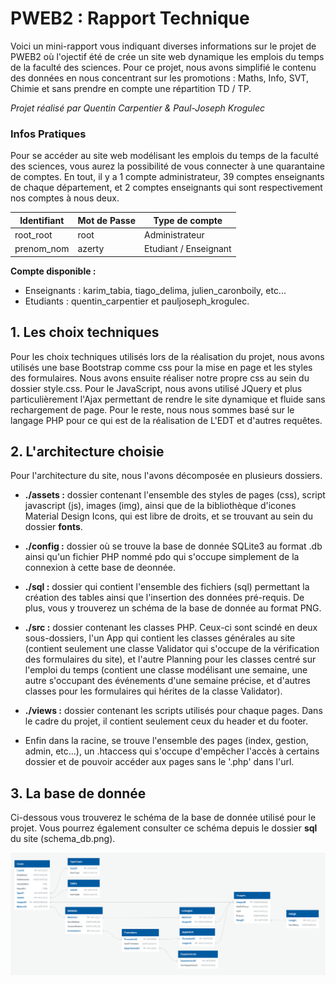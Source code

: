 # PWEB2 : Rapport Technique

Voici un mini-rapport vous indiquant diverses informations sur le projet de PWEB2 où l'ojectif été de crée un site web dynamique les emplois du temps de la faculté des sciences.
Pour ce projet, nous avons simplifié le contenu des données en nous concentrant sur les promotions : Maths, Info, SVT, Chimie et sans prendre en compte une répartition TD / TP.

_Projet réalisé par Quentin Carpentier & Paul-Joseph Krogulec_

### Infos Pratiques

Pour se accéder au site web modélisant les emplois du temps de la faculté des sciences, vous aurez la possibilité de vous connecter à une quarantaine de comptes. En tout, il y a 1 compte administrateur, 39 comptes enseignants de chaque département, et 2 comptes enseignants qui sont respectivement nos comptes à nous deux.

| Identifiant | Mot de Passe | Type de compte |
|-------------|--------------|----------------|
|  root_root  |     root     | Administrateur |
|  prenom_nom |    azerty    | Etudiant / Enseignant |

__Compte disponible :__
- Enseignants : karim_tabia, tiago_delima, julien_caronboily, etc...
- Etudiants : quentin_carpentier et pauljoseph_krogulec.

## 1. Les choix techniques

Pour les choix techniques utilisés lors de la réalisation du projet, nous avons utilisés une base Bootstrap comme css pour la mise en page et les styles des formulaires. Nous avons ensuite réaliser notre propre css au sein du dossier style.css. Pour le JavaScript, nous avons utilisé JQuery et plus particulièrement l'Ajax permettant de rendre le site dynamique et fluide sans rechargement de page. Pour le reste, nous nous sommes basé sur le langage PHP pour ce qui est de la réalisation de L'EDT et d'autres requêtes.

## 2. L'architecture choisie

Pour l'architecture du site, nous l'avons décomposée en plusieurs dossiers.

* **./assets :** dossier contenant l'ensemble des styles de pages (css), script javascript (js), images (img), ainsi que de la bibliothèque d'icones Material Design Icons, qui est libre de droits, et se trouvant au sein du dossier **fonts**. 

* **./config :** dossier où se trouve la base de donnée SQLite3 au format .db ainsi qu'un fichier PHP nommé pdo qui s'occupe simplement de la connexion à cette base de deonnée.

* **./sql :** dossier qui contient l'ensemble des fichiers (sql) permettant la création des tables ainsi que l'insertion des données pré-requis. De plus, vous y trouverez un schéma de la base de donnée au format PNG.

* **./src :** dossier contenant les classes PHP. Ceux-ci sont scindé en deux sous-dossiers, l'un App qui contient les classes générales au site (contient seulement une classe Validator qui s'occupe de la vérification des formulaires du site), et l'autre Planning pour les classes centré sur l'emploi du temps (contient une classe modélisant une semaine, une autre s'occupant des événements d'une semaine précise, et d'autres classes pour les formulaires qui hérites de la classe Validator).

* **./views :** dossier contenant les scripts utilisés pour chaque pages. Dans le cadre du projet, il contient seulement ceux du header et du footer.

* Enfin dans la racine, se trouve l'ensemble des pages (index, gestion, admin, etc...), un .htaccess qui s'occupe d'empêcher l'accès à certains dossier et de pouvoir accéder aux pages sans le '.php' dans l'url. 
  

## 3. La base de donnée

Ci-dessous vous trouverez le schéma de la base de donnée utilisé pour le projet.
Vous pourrez également consulter ce schéma depuis le dossier **sql** du site (schema_db.png).

![](./sql/schema_db.png)